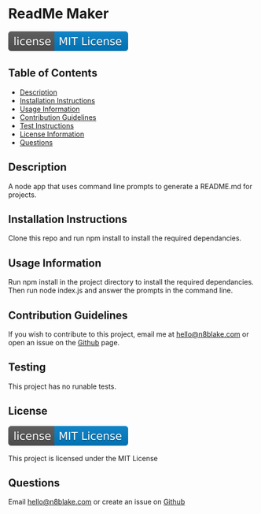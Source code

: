 # ReadMe Maker

<a href="https://opensource.org/licenses"><img src="badge.svg" /></a>

## Table of Contents
* [Description](#description)
* [Installation Instructions](#installation-instructions)
* [Usage Information](#usage-information)
* [Contribution Guidelines](#contribution-guidelines)
* [Test Instructions](#test-instructions)
* [License Information](#license-information)
* [Questions](#questions)

## Description
A node app that uses command line prompts to generate a README.md for projects.

## Installation Instructions
Clone this repo and run npm install to install the required dependancies.

## Usage Information
Run npm install in the project directory to install the required dependancies. Then run node index.js and answer the prompts in the command line.

## Contribution Guidelines
If you wish to contribute to this project, email me at hello@n8blake.com or open an issue on the [Github](https://github.com/n8blake) page.

## Testing
This project has no runable tests.

## License

<a href="https://opensource.org/licenses"><img src="badge.svg" /></a>

This project is licensed under  the MIT License
		

## Questions
Email [hello@n8blake.com](mailto:hello@n8blake.com)
or create an issue on [Github](https://github.com/n8blake)  
